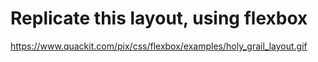 # Replicate this layout, using flexbox
https://www.quackit.com/pix/css/flexbox/examples/holy_grail_layout.gif
